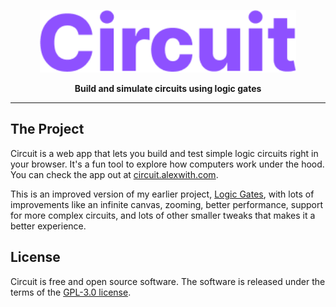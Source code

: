 <a href="https://circuit.alexwith.com">
    <p align="center">
        <img height=100 src="./assets/logo.png"/>
    </p>
</a>
<p align="center">
  <strong>Build and simulate circuits using logic gates</strong>
</p>

---

## The Project
Circuit is a web app that lets you build and test simple logic circuits right in your browser. It's a fun tool to explore how computers work under the hood. You can check the app out at [circuit.alexwith.com](https://circuit.alexwith.com/). 

This is an improved version of my earlier project, [Logic Gates](https://github.com/alexwith/logic-gates), with lots of improvements like an infinite canvas, zooming, better performance, support for more complex circuits, and lots of other smaller tweaks that makes it a better experience.

## License
Circuit is free and open source software. The software is released under the terms of the [GPL-3.0 license](https://github.com/alexwith/circuit/blob/main/LICENSE).